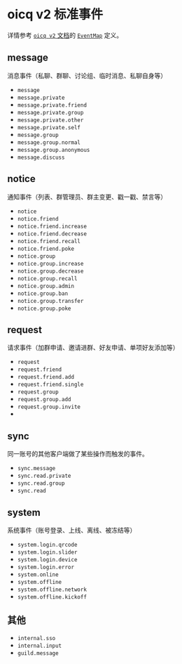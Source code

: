 # oicq v2 标准事件

详情参考 [`oicq v2` 文档](https://oicqjs.github.io/oicq/)的 [`EventMap`](https://oicqjs.github.io/oicq/interfaces/EventMap.html) 定义。

## message

消息事件（私聊、群聊、讨论组、临时消息、私聊自身等）

- `message`
- `message.private`
- `message.private.friend`
- `message.private.group`
- `message.private.other`
- `message.private.self`
- `message.group`
- `message.group.normal`
- `message.group.anonymous`
- `message.discuss`

## notice

通知事件（列表、群管理员、群主变更、戳一戳、禁言等）

- `notice`
- `notice.friend`
- `notice.friend.increase`
- `notice.friend.decrease`
- `notice.friend.recall`
- `notice.friend.poke`
- `notice.group`
- `notice.group.increase`
- `notice.group.decrease`
- `notice.group.recall`
- `notice.group.admin`
- `notice.group.ban`
- `notice.group.transfer`
- `notice.group.poke`

## request

请求事件（加群申请、邀请进群、好友申请、单项好友添加等）

- `request`
- `request.friend`
- `request.friend.add`
- `request.friend.single`
- `request.group`
- `request.group.add`
- `request.group.invite`
-

## sync

同一账号的其他客户端做了某些操作而触发的事件。

- `sync.message`
- `sync.read.private`
- `sync.read.group`
- `sync.read`

## system

系统事件（账号登录、上线、离线、被冻结等）

- `system.login.qrcode`
- `system.login.slider`
- `system.login.device`
- `system.login.error`
- `system.online`
- `system.offline`
- `system.offline.network`
- `system.offline.kickoff`

## 其他

- `internal.sso`
- `internal.input`
- `guild.message`
